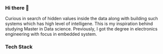 ### Hi there 👋


Curious in search of hidden values inside the data along with building such systems which has high level of intelligene. This is my inspiration behind studying Master in Data science. Previously, I got the degree in electronics engineering with focus in embedded system.

### Tech Stack

<!--
**Usama-ali336/Usama-ali336** is a ✨ _special_ ✨ repository because its `README.md` (this file) appears on your GitHub profile.

Here are some ideas to get you started:

- 🔭 I’m currently working on ...
- 🌱 I’m currently learning ...
- 👯 I’m looking to collaborate on ...
- 🤔 I’m looking for help with ...
- 💬 Ask me about ...
- 📫 How to reach me: ...
- 😄 Pronouns: ...
- ⚡ Fun fact: ...
-->
